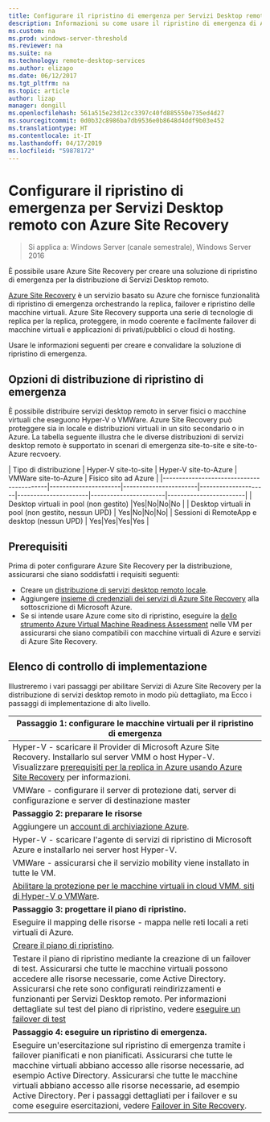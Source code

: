 ```yaml
---
title: Configurare il ripristino di emergenza per Servizi Desktop remoto con il ripristino di emergenza di Azure
description: Informazioni su come usare il ripristino di emergenza di Azure per il ripristino di emergenza per la distribuzione di servizi desktop remoto
ms.custom: na
ms.prod: windows-server-threshold
ms.reviewer: na
ms.suite: na
ms.technology: remote-desktop-services
ms.author: elizapo
ms.date: 06/12/2017
ms.tgt_pltfrm: na
ms.topic: article
author: lizap
manager: dongill
ms.openlocfilehash: 561a515e23d12cc3397c40fd885550e735ed4d27
ms.sourcegitcommit: 0d0b32c8986ba7db9536e0b8648d4ddf9b03e452
ms.translationtype: HT
ms.contentlocale: it-IT
ms.lasthandoff: 04/17/2019
ms.locfileid: "59878172"
---
```

# <a name="set-up-disaster-recovery-for-rds-using-azure-site-recovery"></a>Configurare il ripristino di emergenza per Servizi Desktop remoto con Azure Site Recovery

>Si applica a: Windows Server (canale semestrale), Windows Server 2016

È possibile usare Azure Site Recovery per creare una soluzione di ripristino di emergenza per la distribuzione di Servizi Desktop remoto. 

[Azure Site Recovery](/azure/site-recovery/site-recovery-overview) è un servizio basato su Azure che fornisce funzionalità di ripristino di emergenza orchestrando la replica, failover e ripristino delle macchine virtuali. Azure Site Recovery supporta una serie di tecnologie di replica per la replica, proteggere, in modo coerente e facilmente failover di macchine virtuali e applicazioni di privati/pubblici o cloud di hosting. 

Usare le informazioni seguenti per creare e convalidare la soluzione di ripristino di emergenza.

## <a name="disaster-recovery-deployment-options"></a>Opzioni di distribuzione di ripristino di emergenza

È possibile distribuire servizi desktop remoto in server fisici o macchine virtuali che eseguono Hyper-V o VMWare. Azure Site Recovery può proteggere sia in locale e distribuzioni virtuali in un sito secondario o in Azure. La tabella seguente illustra che le diverse distribuzioni di servizi desktop remoto è supportato in scenari di emergenza site-to-site e site-to-Azure recvoery.

| Tipo di distribuzione                          | Hyper-V site-to-site | Hyper-V site-to-Azure | VMWare site-to-Azure | Fisico sito ad Azure |
|------------------------------------------|----------------------|-----------------------|---------------------|----------------------|-----------------------|------------------------|
| Desktop virtuali in pool (non gestito)       |Yes|No|No|No |
| Desktop virtuali in pool (non gestito, nessun UPD) | Yes|No|No|No|
| Sessioni di RemoteApp e desktop (nessun UPD) | Yes|Yes|Yes|Yes  |

## <a name="prerequisites"></a>Prerequisiti

Prima di poter configurare Azure Site Recovery per la distribuzione, assicurarsi che siano soddisfatti i requisiti seguenti:

- Creare un [distribuzione di servizi desktop remoto locale](rds-deploy-infrastructure.md).
- Aggiungere [insieme di credenziali dei servizi di Azure Site Recovery](/azure/site-recovery/site-recovery-vmm-to-azure#create-a-recovery-services-vault) alla sottoscrizione di Microsoft Azure.
- Se si intende usare Azure come sito di ripristino, eseguire la [dello strumento Azure Virtual Machine Readiness Assessment](https://azure.microsoft.com/downloads/vm-readiness-assessment/) nelle VM per assicurarsi che siano compatibili con macchine virtuali di Azure e servizi di Azure Site Recovery.
 
## <a name="implementation-checklist"></a>Elenco di controllo di implementazione

Illustreremo i vari passaggi per abilitare Servizi di Azure Site Recovery per la distribuzione di servizi desktop remoto in modo più dettagliato, ma Ecco i passaggi di implementazione di alto livello.

| **Passaggio 1: configurare le macchine virtuali per il ripristino di emergenza**                                                                                                                                                                                               |
|--------------------------------------------------------------------------------------------------------------------------------------------------------------------------------------------------------------------------------------------|
| Hyper-V - scaricare il Provider di Microsoft Azure Site Recovery. Installarlo sul server VMM o host Hyper-V. Visualizzare [prerequisiti per la replica in Azure usando Azure Site Recovery](/azure/site-recovery/site-recovery-prereq) per informazioni.                                                                                                                             |
| VMWare - configurare il server di protezione dati, server di configurazione e server di destinazione master                                                                                                                                                      |
| **Passaggio 2: preparare le risorse**                                                                                                                                                                                                           |
| Aggiungere un [account di archiviazione Azure](/azure/storage/storage-create-storage-account).                                                                                                                                                                                                              |
| Hyper-V - scaricare l'agente di servizi di ripristino di Microsoft Azure e installarlo nei server host Hyper-V.                                                                                                                                     |
| VMWare - assicurarsi che il servizio mobility viene installato in tutte le VM.                                                                                                                                                                           |
| [Abilitare la protezione per le macchine virtuali in cloud VMM, siti di Hyper-V o VMWare](rds-enable-dr-with-asr.md).                                                                                                                                                                    |
| **Passaggio 3: progettare il piano di ripristino.**                                                                                                                                                                                                        |
| Eseguire il mapping delle risorse - mappa nelle reti locali a reti virtuali di Azure.                                                                                                                                                                              |
| [Creare il piano di ripristino](rds-disaster-recovery-plan.md). |
| Testare il piano di ripristino mediante la creazione di un failover di test. Assicurarsi che tutte le macchine virtuali possono accedere alle risorse necessarie, come Active Directory. Assicurarsi che rete sono configurati reindirizzamenti e funzionanti per Servizi Desktop remoto. Per informazioni dettagliate sul test del piano di ripristino, vedere [eseguire un failover di test](/azure/site-recovery/site-recovery-test-failover-to-azure)|
| **Passaggio 4: eseguire un ripristino di emergenza.**                                                                                                                                                                                                     |
| Eseguire un'esercitazione sul ripristino di emergenza tramite i failover pianificati e non pianificati. Assicurarsi che tutte le macchine virtuali abbiano accesso alle risorse necessarie, ad esempio Active Directory. Assicurarsi che tutte le macchine virtuali abbiano accesso alle risorse necessarie, ad esempio Active Directory. Per i passaggi dettagliati per i failover e su come eseguire esercitazioni, vedere [Failover in Site Recovery](/azure/site-recovery/site-recovery-failover).|



